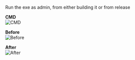 Run the exe as admin, from either building it or from release

**CMD**  
![CMD](https://files.catbox.moe/4cnc7k.png)

**Before**  
![Before](https://files.catbox.moe/9fdhju.png)

**After**  
![After](https://files.catbox.moe/l84crn.png)
